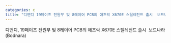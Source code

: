 ```yaml
---
categories: c
title: "디앤디 19페이즈 전원부 및 8레이어 PCB의 애즈락 X670E 스틸레전드 출시  보드나라 Bodnara"
---
```

디앤디, 19페이즈 전원부 및 8레이어 PCB의 애즈락 X670E 스틸레전드 출시&nbsp;&nbsp;보드나라 (Bodnara)